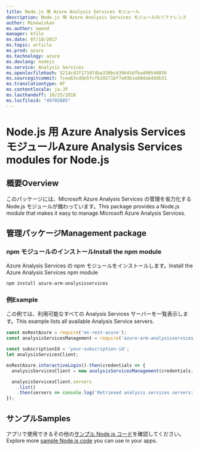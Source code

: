 ```yaml
---
title: Node.js 用 Azure Analysis Services モジュール
description: Node.js 用 Azure Analysis Services モジュールのリファレンス
author: Minewiskan
ms.author: owend
manager: kfile
ms.date: 07/18/2017
ms.topic: article
ms.prod: azure
ms.technology: azure
ms.devlang: nodejs
ms.service: Analysis Services
ms.openlocfilehash: 5214cd2f171074ba330bc639643dfba490540856
ms.sourcegitcommit: 7cea63cdde5fcfb19271bf7a93b1eb0dabdddb31
ms.translationtype: HT
ms.contentlocale: ja-JP
ms.lasthandoff: 10/25/2018
ms.locfileid: "49702685"
---
```

# <a name="azure-analysis-services-modules-for-nodejs"></a><span data-ttu-id="0f8bf-103">Node.js 用 Azure Analysis Services モジュール</span><span class="sxs-lookup"><span data-stu-id="0f8bf-103">Azure Analysis Services modules for Node.js</span></span>

## <a name="overview"></a><span data-ttu-id="0f8bf-104">概要</span><span class="sxs-lookup"><span data-stu-id="0f8bf-104">Overview</span></span>
<span data-ttu-id="0f8bf-105">このパッケージには、Microsoft Azure Analysis Services の管理を省力化する Node.js モジュールが備わっています。</span><span class="sxs-lookup"><span data-stu-id="0f8bf-105">This package provides a Node.js module that makes it easy to manage Microsoft Azure Analysis Services.</span></span>

## <a name="management-package"></a><span data-ttu-id="0f8bf-106">管理パッケージ</span><span class="sxs-lookup"><span data-stu-id="0f8bf-106">Management package</span></span>

### <a name="install-the-npm-module"></a><span data-ttu-id="0f8bf-107">npm モジュールのインストール</span><span class="sxs-lookup"><span data-stu-id="0f8bf-107">Install the npm module</span></span>

<span data-ttu-id="0f8bf-108">Azure Analysis Services の npm モジュールをインストールします。</span><span class="sxs-lookup"><span data-stu-id="0f8bf-108">Install the Azure Analysis Services npm module</span></span>

```bash
npm install azure-arm-analysisservices
```

### <a name="example"></a><span data-ttu-id="0f8bf-109">例</span><span class="sxs-lookup"><span data-stu-id="0f8bf-109">Example</span></span>

<span data-ttu-id="0f8bf-110">この例では、利用可能なすべての Analysis Services サーバーを一覧表示します。</span><span class="sxs-lookup"><span data-stu-id="0f8bf-110">This example lists all available Analysis Service servers.</span></span>

```javascript
const msRestAzure = require('ms-rest-azure');
const analysisServicesManagement = require('azure-arm-analysisservices');

const subscriptionId = 'your-subscription-id';
let analysisServicesClient;

msRestAzure.interactiveLogin().then(credentials => {
  analysisServicesClient = new analysisServicesManagement(credentials, subscriptionId);

  analysisServicesClient.servers
    .list()
    .then(servers => console.log('Retrieved analysis services servers: ', servers));
});
```

## <a name="samples"></a><span data-ttu-id="0f8bf-111">サンプル</span><span class="sxs-lookup"><span data-stu-id="0f8bf-111">Samples</span></span>

<span data-ttu-id="0f8bf-112">アプリで使用できるその他の[サンプル Node.js コード](https://azure.microsoft.com/resources/samples/?platform=nodejs)を確認してください。</span><span class="sxs-lookup"><span data-stu-id="0f8bf-112">Explore more [sample Node.js code](https://azure.microsoft.com/resources/samples/?platform=nodejs) you can use in your apps.</span></span>
